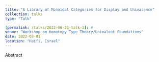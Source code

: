 ```yaml
---
title: "A Library of Monoidal Categories for Display and Univalence"
collection: talks
type: "Talk"

[permalink: /talks/2022-06-21-talk-3]: #
venue: "Workshop on Homotopy Type Theory/Univalent Foundations"
date: 2022-08-01
location: "Haifi, Israel"
---
```


Abstract